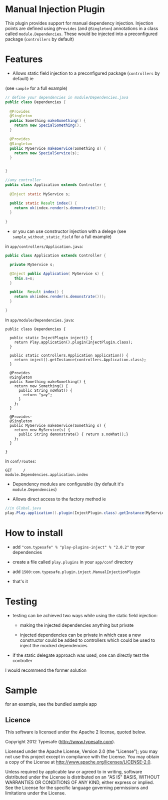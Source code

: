 # Manual Injection Plugin

This plugin provides support for manual dependency injection. Injection points are defined using ```@Provides``` (and ```@Singleton```) annotations in a class called ```module.Dependencies```. 
These would be injected into a preconfigured package (```controllers``` by default)

# Features

* Allows static field injection to a preconfigured package (```controllers``` by default) ie

(see ```sample``` for a full example)

```java
// define your dependencies in module/Dependencies.java
public class Dependencies {
  
  @Provides 
  @Singleton
  public Something makeSomething() { 
    return new SpecialSomething();
  }

  @Provides 
  @Singleton
  public MyService makeService(Something s) {
    return new SpecialService(s);
  }


}
```

```java
//any controller
public class Application extends Controller {
  
  @Inject static MyService s;

  public static Result index() {
    return ok(index.render(s.demonstrate()));
  }
  
}

```

* or you can use constructor injection with a delege
(see ```sample_without_static_field``` for a full example)

in ```app/controllers/Application.java```:

```java
public class Application extends Controller {

  private MyService s;

  @Inject public Application( MyService s) {
    this.s=s;
  }

  public  Result index() {
    return ok(index.render(s.demonstrate()));
  }

}
```

in ```app/module/Dependencies.java```:

```
public class Dependencies {

  public static InjectPlugin inject() {
    return Play.application().plugin(InjectPlugin.class);
  }

  public static controllers.Application application() {
    return inject().getInstance(controllers.Application.class);
  }

  @Provides
  @Singleton
  public Something makeSomething() {
    return new Something() {
      public String noWhat() {
        return "yay";
      }
    };
  }

  @Provides·
  @Singleton
  public MyService makeService(Something s) {
    return new MyService(s) {
      public String demonstrate() { return s.noWhat();}
    };
  }

}
```


in ```conf/routes```:

```
GET     /                           module.Dependencies.application.index
```

* Dependency modules are configurable (by default it's ```module.Dependencies```)

* Allows direct access to the factory method ie 

```java 
//in Global.java
play.Play.application().plugin(InjectPlugin.class).getInstance(MyServiceInterface.class)
```

# How to install

* add 
```"com.typesafe" % "play-plugins-inject" % "2.0.2"``` to your dependencies

* create a file called ```play.plugins``` in your ```app/conf``` directory

* add ```1500:com.typesafe.plugin.inject.ManualInjectionPlugin```

* that's it

# Testing

* testing can be achieved two ways while using the static field injection:

  * making the injected dependencies anything but private

  * injected dependencies can be private in which case a new constructor could be added to controllers which could be used to inject the mocked dependencies

* if the static delegate approach was used, one can directly test the controller

I would recommend the former solution

# Sample

for an example, see the bundled sample app


## Licence

This software is licensed under the Apache 2 license, quoted below.

Copyright 2012 Typesafe (http://www.typesafe.com).

Licensed under the Apache License, Version 2.0 (the "License"); you may not use this project except in compliance with the License. You may obtain a copy of the License at http://www.apache.org/licenses/LICENSE-2.0.

Unless required by applicable law or agreed to in writing, software distributed under the License is distributed on an "AS IS" BASIS, WITHOUT WARRANTIES OR CONDITIONS OF ANY KIND, either express or implied. See the License for the specific language governing permissions and limitations under the License.
